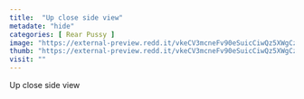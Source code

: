 ```yaml
---
title:  "Up close side view"
metadate: "hide"
categories: [ Rear Pussy ]
image: "https://external-preview.redd.it/vkeCV3mcneFv90eSuicCiwQz5XWgCz8HxagqY5t0ERo.jpg?auto=webp&s=3bb53f8374049568948ef2fcd4d6999df2b8cceb"
thumb: "https://external-preview.redd.it/vkeCV3mcneFv90eSuicCiwQz5XWgCz8HxagqY5t0ERo.jpg?width=1080&crop=smart&auto=webp&s=f368ca814d6ffaa6ca748705e22e78d296757ac0"
visit: ""
---
```

Up close side view
